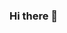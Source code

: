 ### Hi there 👋

<!--
**izanraggi/izanraggi** is a ✨ _special_ ✨ repository because its `README.md` (this file) appears on your GitHub profile.

Here are some ideas to get you started:


- 🌱 I’m currently learning Multimedia Art
- 📫 How to reach me: send me an email
- 😄 Pronouns: he/him
- ⚡ Fun fact: none
-->
